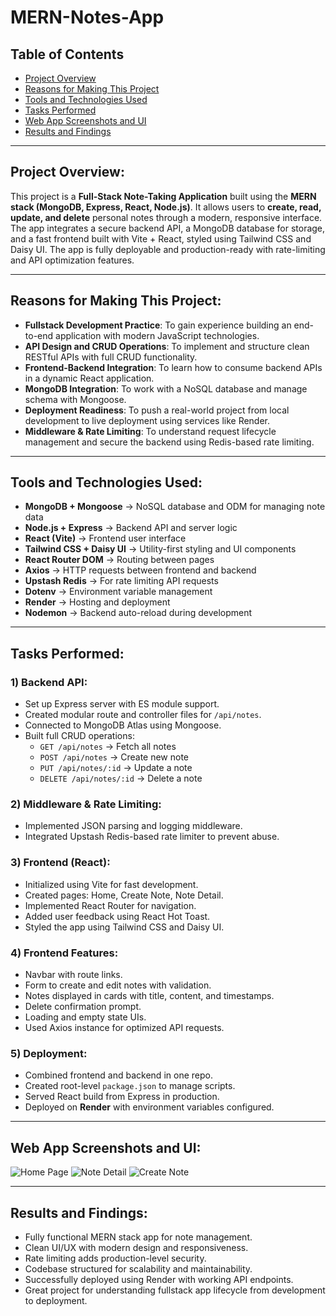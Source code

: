 # MERN-Notes-App

## Table of Contents  
- [Project Overview](#project-overview)  
- [Reasons for Making This Project](#reasons-for-making-this-project)  
- [Tools and Technologies Used](#tools-and-technologies-used)  
- [Tasks Performed](#tasks-performed)  
- [Web App Screenshots and UI](#web-app-screenshots-and-ui)  
- [Results and Findings](#results-and-findings)

---

## Project Overview:
This project is a **Full-Stack Note-Taking Application** built using the **MERN stack (MongoDB, Express, React, Node.js)**. It allows users to **create, read, update, and delete** personal notes through a modern, responsive interface. The app integrates a secure backend API, a MongoDB database for storage, and a fast frontend built with Vite + React, styled using Tailwind CSS and Daisy UI. The app is fully deployable and production-ready with rate-limiting and API optimization features.

---

## Reasons for Making This Project:
- **Fullstack Development Practice**: To gain experience building an end-to-end application with modern JavaScript technologies.
- **API Design and CRUD Operations**: To implement and structure clean RESTful APIs with full CRUD functionality.
- **Frontend-Backend Integration**: To learn how to consume backend APIs in a dynamic React application.
- **MongoDB Integration**: To work with a NoSQL database and manage schema with Mongoose.
- **Deployment Readiness**: To push a real-world project from local development to live deployment using services like Render.
- **Middleware & Rate Limiting**: To understand request lifecycle management and secure the backend using Redis-based rate limiting.

---

## Tools and Technologies Used:
- **MongoDB + Mongoose** → NoSQL database and ODM for managing note data  
- **Node.js + Express** → Backend API and server logic  
- **React (Vite)** → Frontend user interface  
- **Tailwind CSS + Daisy UI** → Utility-first styling and UI components  
- **React Router DOM** → Routing between pages  
- **Axios** → HTTP requests between frontend and backend  
- **Upstash Redis** → For rate limiting API requests  
- **Dotenv** → Environment variable management  
- **Render** → Hosting and deployment  
- **Nodemon** → Backend auto-reload during development  

---

## Tasks Performed:

### 1) Backend API:
- Set up Express server with ES module support.
- Created modular route and controller files for `/api/notes`.
- Connected to MongoDB Atlas using Mongoose.
- Built full CRUD operations:  
  - `GET /api/notes` → Fetch all notes  
  - `POST /api/notes` → Create new note  
  - `PUT /api/notes/:id` → Update a note  
  - `DELETE /api/notes/:id` → Delete a note  

### 2) Middleware & Rate Limiting:
- Implemented JSON parsing and logging middleware.
- Integrated Upstash Redis-based rate limiter to prevent abuse.

### 3) Frontend (React):
- Initialized using Vite for fast development.
- Created pages: Home, Create Note, Note Detail.
- Implemented React Router for navigation.
- Added user feedback using React Hot Toast.
- Styled the app using Tailwind CSS and Daisy UI.

### 4) Frontend Features:
- Navbar with route links.
- Form to create and edit notes with validation.
- Notes displayed in cards with title, content, and timestamps.
- Delete confirmation prompt.
- Loading and empty state UIs.
- Used Axios instance for optimized API requests.

### 5) Deployment:
- Combined frontend and backend in one repo.
- Created root-level `package.json` to manage scripts.
- Served React build from Express in production.
- Deployed on **Render** with environment variables configured.

---

## Web App Screenshots and UI:


![Home Page](https://github.com/user-attachments/assets/05b25a04-32a1-49e7-857c-22e2f8ca0613)
![Note Detail](https://github.com/yourusername/MERN-Notes-App/assets/note-detail.png)
![Create Note](https://github.com/user-attachments/assets/f40f9227-c783-4cc2-9785-d181045436b1)

---

## Results and Findings:

-  Fully functional MERN stack app for note management.  
-  Clean UI/UX with modern design and responsiveness.  
-  Rate limiting adds production-level security.  
-  Codebase structured for scalability and maintainability.  
-  Successfully deployed using Render with working API endpoints.  
-  Great project for understanding fullstack app lifecycle from development to deployment.
